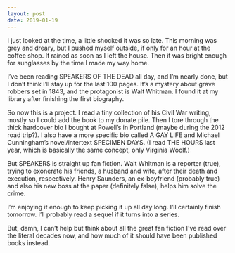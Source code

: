 ```yaml
---
layout: post
date: 2019-01-19
---
```


I just looked at the time, a little shocked it was so late. This morning was grey and dreary, but I pushed myself outside, if only for an hour at the coffee shop. It rained as soon as I left the house. Then it was bright enough for sunglasses by the time I made my way home. 

I’ve been reading SPEAKERS OF THE DEAD all day, and I’m nearly done, but I don’t think I’ll stay up for the last 100 pages. It’s a mystery about grave robbers set in 1843, and the protagonist is Walt Whitman. I found it at my library after finishing the first biography. 

So now this is a project. I read a tiny collection of his Civil War writing, mostly so I could add the book to my donate pile. Then I tore through the thick hardcover bio I bought at Powell’s in Portland (maybe during the 2012 road trip?). I also have a more specific bio called A GAY LIFE and Michael Cunningham’s novel/intertext SPECIMEN DAYS. (I read THE HOURS last year, which is basically the same concept, only Virginia Woolf.)

But SPEAKERS is straight up fan fiction. Walt Whitman is a reporter (true), trying to exonerate his friends, a husband and wife, after their death and execution, respectively. Henry Saunders, an ex-boyfriend (probably true) and also his new boss at the paper (definitely false), helps him solve the crime. 

I’m enjoying it enough to keep picking it up all day long. I’ll certainly finish tomorrow. I’ll probably read a sequel if it turns into a series. 

But, damn, I can’t help but think about all the great fan fiction I've read over the literal decades now, and how much of it should have been published books instead.
